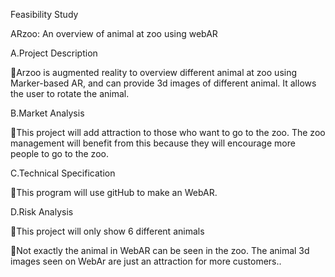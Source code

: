 Feasibility Study
  
ARzoo: An overview of animal at zoo using webAR

A.Project Description

Arzoo is augmented reality to overview different animal at zoo using Marker-based AR, and can provide 3d images of different animal. It allows the user to rotate the animal.

B.Market Analysis

This project will add attraction to those who want to go to the zoo. The zoo management will benefit from this because they will encourage more people to go to the zoo.

C.Technical Specification

This program will use gitHub to make an WebAR.

D.Risk Analysis

This project will only show 6 different animals

Not exactly the animal in WebAR can be seen in the zoo. The animal 3d images seen on WebAr are just an attraction for more customers..
